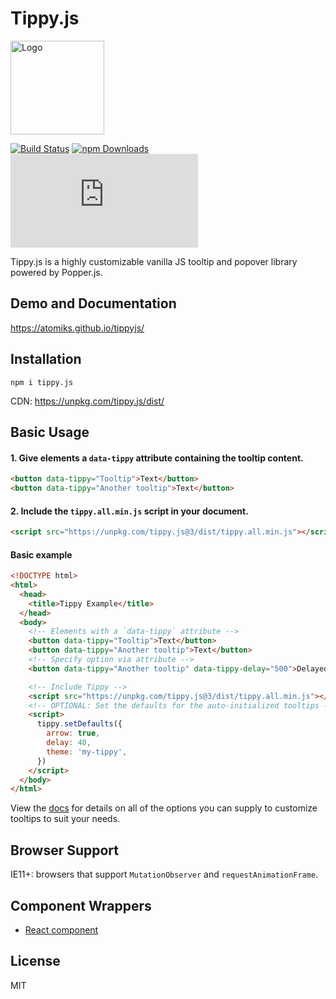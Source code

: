 # Tippy.js

<img src="https://github.com/atomiks/tippyjs/raw/master/logo.png" alt="Logo" width="150">

[![Build Status](https://travis-ci.org/atomiks/tippyjs.svg?branch=master)](https://travis-ci.org/atomiks/tippyjs)
[![npm Downloads](https://img.shields.io/npm/dt/tippy.js.svg)](https://www.npmjs.com/package/tippy.js)
![gzip Size](http://img.badgesize.io/https://unpkg.com/tippy.js/dist/tippy.all.min.js?compression=gzip&label=gzip%20size)

Tippy.js is a highly customizable vanilla JS tooltip and popover library powered by Popper.js.

## Demo and Documentation

https://atomiks.github.io/tippyjs/

## Installation

```
npm i tippy.js
```

CDN: https://unpkg.com/tippy.js/dist/

## Basic Usage

#### 1. Give elements a `data-tippy` attribute containing the tooltip content.

```html
<button data-tippy="Tooltip">Text</button>
<button data-tippy="Another tooltip">Text</button>
```

#### 2. Include the `tippy.all.min.js` script in your document.

```html
<script src="https://unpkg.com/tippy.js@3/dist/tippy.all.min.js"></script>
```

#### Basic example

```html
<!DOCTYPE html>
<html>
  <head>
    <title>Tippy Example</title>
  </head>
  <body>
    <!-- Elements with a `data-tippy` attribute -->
    <button data-tippy="Tooltip">Text</button>
    <button data-tippy="Another tooltip">Text</button>
    <!-- Specify option via attribute -->
    <button data-tippy="Another tooltip" data-tippy-delay="500">Delayed</button>

    <!-- Include Tippy -->
    <script src="https://unpkg.com/tippy.js@3/dist/tippy.all.min.js"></script>
    <!-- OPTIONAL: Set the defaults for the auto-initialized tooltips -->
    <script>
      tippy.setDefaults({
        arrow: true,
        delay: 40,
        theme: 'my-tippy',
      })
    </script>
  </body>
</html>
```

View the [docs](https://atomiks.github.io/tippyjs/) for details on all of the options you can supply to customize tooltips to suit your needs.

## Browser Support

IE11+: browsers that support `MutationObserver` and `requestAnimationFrame`.

## Component Wrappers

- [React component](https://github.com/atomiks/tippy.js-react)

## License

MIT
